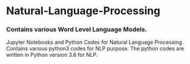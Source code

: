 # Natural-Language-Processing
### Contains various Word Level Language Models.
Jupyter Notebooks and Python Codes for Natural Language Processing.
Contains various python3 codes for NLP purpose.
The python codes are written in Python version 3.6 for NLP.


